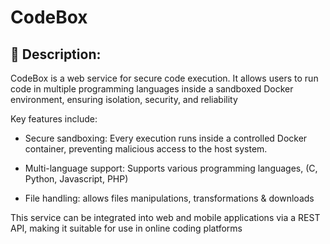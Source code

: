 # CodeBox

## 📖 Description:
CodeBox is a web service for secure code execution. It allows users to run code in multiple programming languages inside a sandboxed Docker environment, ensuring isolation, security, and reliability

Key features include:
-  Secure sandboxing: Every execution runs inside a controlled Docker container, preventing malicious access to the host system.

- Multi-language support: Supports various programming languages, (C, Python, Javascript, PHP)

- File handling: allows files manipulations, transformations & downloads

This service can be integrated into web and mobile applications via a REST API, making it suitable for use in online coding platforms

